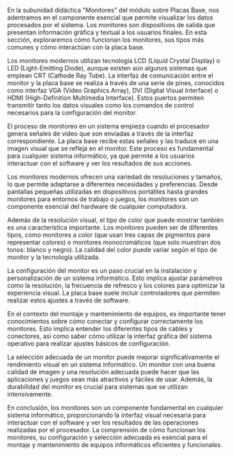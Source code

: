 En la subunidad didáctica "Monitores" del módulo sobre Placas Base, nos adentramos en el componente esencial que permite visualizar los datos procesados por el sistema. Los monitores son dispositivos de salida que presentan información gráfica y textual a los usuarios finales. En esta sección, exploraremos cómo funcionan los monitores, sus tipos más comunes y cómo interactúan con la placa base.

Los monitores modernos utilizan tecnología LCD (Liquid Crystal Display) o LED (Light-Emitting Diode), aunque existen aún algunos sistemas que emplean CRT (Cathode Ray Tube). La interfaz de comunicación entre el monitor y la placa base se realiza a través de una serie de pines, conocidos como interfaz VGA (Video Graphics Array), DVI (Digital Visual Interface) o HDMI (High-Definition Multimedia Interface). Estos puertos permiten transmitir tanto los datos visuales como los comandos de control necesarios para la configuración del monitor.

El proceso de monitoreo en un sistema empieza cuando el procesador genera señales de video que son enviadas a través de la interfaz correspondiente. La placa base recibe estas señales y las traduce en una imagen visual que se refleja en el monitor. Este proceso es fundamental para cualquier sistema informático, ya que permite a los usuarios interactuar con el software y ver los resultados de sus acciones.

Los monitores modernos ofrecen una variedad de resoluciones y tamaños, lo que permite adaptarse a diferentes necesidades y preferencias. Desde pantallas pequeñas utilizadas en dispositivos portátiles hasta grandes monitores para entornos de trabajo o juegos, los monitores son un componente esencial del hardware de cualquier computadora.

Además de la resolución visual, el tipo de color que puede mostrar también es una característica importante. Los monitores pueden ser de diferentes tipos, como monitores a color (que usan tres capas de pigmentos para representar colores) o monitores monocromáticos (que solo muestran dos tonos: blanco y negro). La calidad del color puede variar según el tipo de monitor y la tecnología utilizada.

La configuración del monitor es un paso crucial en la instalación y personalización de un sistema informático. Esto implica ajustar parámetros como la resolución, la frecuencia de refresco y los colores para optimizar la experiencia visual. La placa base suele incluir controladores que permiten realizar estos ajustes a través de software.

En el contexto del montaje y mantenimiento de equipos, es importante tener conocimientos sobre cómo conectar y configurar correctamente los monitores. Esto implica entender los diferentes tipos de cables y conectores, así como saber cómo utilizar la interfaz gráfica del sistema operativo para realizar ajustes básicos de configuración.

La selección adecuada de un monitor puede mejorar significativamente el rendimiento visual en un sistema informático. Un monitor con una buena calidad de imagen y una resolución adecuada puede hacer que las aplicaciones y juegos sean más atractivos y fáciles de usar. Además, la durabilidad del monitor es crucial para sistemas que se utilizan intensivamente.

En conclusión, los monitores son un componente fundamental en cualquier sistema informático, proporcionando la interfaz visual necesaria para interactuar con el software y ver los resultados de las operaciones realizadas por el procesador. La comprensión de cómo funcionan los monitores, su configuración y selección adecuada es esencial para el montaje y mantenimiento de equipos informáticos eficientes y funcionales.
